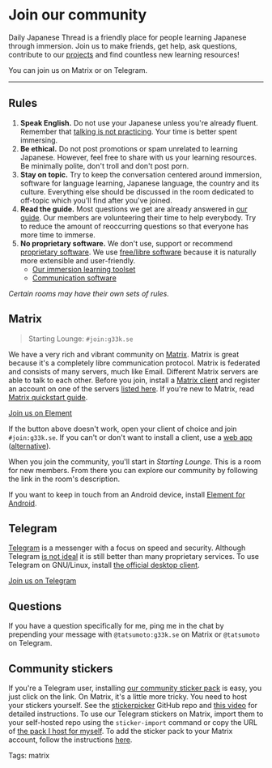 # Join our community

Daily Japanese Thread is a friendly place
for people learning Japanese through immersion.
Join us to make friends, get help, ask questions,
contribute to our [projects](https://github.com/Ajatt-Tools)
and find countless new learning resources!

You can join us on Matrix or on Telegram.

****

## Rules

1) **Speak English.**
Do not use your Japanese unless you're already fluent.
Remember that [talking is not practicing](https://redirect.invidious.io/watch?v=NiTsduRreug&t=352s).
Your time is better spent immersing.
1) **Be ethical.**
Do not post promotions or spam unrelated to learning Japanese.
However, feel free to share with us your learning resources.
Be minimally polite, don't troll and don't post porn.
1) **Stay on topic.**
Try to keep the conversation centered around
immersion, software for language learning,
Japanese language, the country and its culture.
Everything else should be discussed in the room dedicated to off-topic
which you'll find after you've joined.
1) **Read the guide.**
Most questions we get are already answered in [our guide](table-of-contents.html).
Our members are volunteering their time to help everybody.
Try to reduce the amount of reoccurring questions so that everyone has more time to immerse.
1) **No proprietary software.**
We don't use, support or recommend
[proprietary software](https://www.gnu.org/proprietary/).
We use
[free/libre software](https://www.gnu.org/philosophy/free-sw.html)
because it is naturally more extensible and user-friendly.
	* [Our immersion learning toolset](our-immersion-learning-toolset.html)
	* [Communication software](https://web.archive.org/web/https://wiki.installgentoo.com/wiki/Communication#Synchronous_Communication_.28Real_time.29)

*Certain rooms may have their own sets of rules.*

## Matrix

> Starting Lounge: `#join:g33k.se`

We have a very rich and vibrant community on
[Matrix](https://wiki.archlinux.org/index.php/Matrix).
Matrix is great because it's a completely libre communication protocol.
Matrix is federated and consists of many servers, much like Email.
Different Matrix servers are able to talk to each other.
Before you join, install a
[Matrix client](https://wiki.archlinux.org/index.php/List_of_applications/Internet#Matrix_clients)
and register an account on one of the servers
[listed here](list-of-matrix-servers.html).
If you're new to Matrix, read [Matrix quickstart guide](matrix-quickstart-guide.html).

<a target="_blank" class="md-button element" href="element://vector/webapp/#/room/#join:g33k.se">Join us on Element</a>

If the button above doesn't work,
open your client of choice and join `#join:g33k.se`.
If you can't or don't want to install a client, use a
[web app](https://c.wfr.moe/#/room/#join:g33k.se)
([alternative](https://webchat.kde.org/#/room/#join:g33k.se)).

When you join the community, you'll start in *Starting Lounge*.
This is a room for new members.
From there you can explore our community
by following the link in the room's description.

If you want to keep in touch from an Android device,
install [Element for Android](https://f-droid.org/en/packages/im.vector.app/).

## Telegram

[Telegram](https://telegram.org/)
is a messenger with a focus on speed and security.
Although Telegram
[is not ideal](https://spyware.neocities.org/articles/telegram.html)
it is still better than many proprietary services.
To use Telegram on GNU/Linux, install
[the official desktop client](https://archlinux.org/packages/?name=telegram-desktop).

<a target="_blank" class="md-button telegram" href="https://t.me/+cEpSHZC_tMI4NDZi">Join us on Telegram</a>

## Questions

If you have a question specifically for me,
ping me in the chat by prepending your message with
`@tatsumoto:g33k.se` on Matrix or `@tatsumoto` on Telegram.

## Community stickers

If you're a Telegram user, installing
[our community sticker pack](https://t.me/addstickers/ajatt)
is easy, you just click on the link.
On Matrix, it's a little more tricky.
You need to host your stickers yourself.
See the
[stickerpicker](https://github.com/maunium/stickerpicker)
GitHub repo and
[this video](https://redirect.invidious.io/watch?v=Yz3H6KJTEI0)
for detailed instructions.
To use our Telegram stickers on Matrix,
import them to your self-hosted repo using the `sticker-import` command
or copy the URL of
[the pack I host for myself](https://tatsumoto-ren.github.io/stickerpicker/web/).
To add the sticker pack to your Matrix account, follow the instructions
[here](https://github.com/maunium/stickerpicker/wiki/Enabling-the-widget).

Tags: matrix
